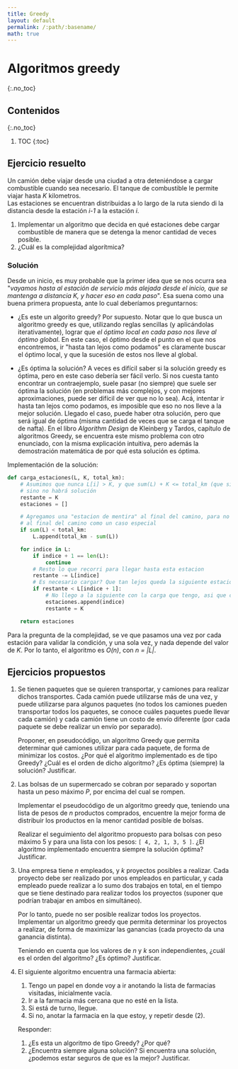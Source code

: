 ```yaml
---
title: Greedy
layout: default
permalink: /:path/:basename/
math: true
---
```


# Algoritmos greedy
{:.no_toc}

## Contenidos
{:.no_toc}

1. TOC
{:toc}

## Ejercicio resuelto

Un camión debe viajar desde una ciudad a otra deteniéndose a cargar combustible cuando sea necesario. El tanque de combustible le permite viajar hasta _K_ kilometros.  
Las estaciones se encuentran distribuidas a lo largo de la ruta siendo di la distancia desde la estación _i-1_ a la estación _i_.

1. Implementar un algoritmo que decida en qué estaciones debe cargar combustible de manera que se detenga la menor cantidad de veces posible.
2. ¿Cuál es la complejidad algorítmica?

### Solución

Desde un inicio, es muy probable que la primer idea que se nos ocurra sea "_vayamos hasta al estación de servicio más alejada desde el inicio, que se mantenga a distancia K, y hacer eso en cada paso_". Esa suena como una buena primera propuesta, ante lo cual deberíamos preguntarnos:

- ¿Es este un algorito greedy?
    Por supuesto. Notar que lo que busca un algoritmo greedy es que, utilizando reglas sencillas (y aplicándolas iterativamente), lograr que *el óptimo local en cada paso nos lleve al óptimo global*. En este caso, el óptimo desde el punto en el que nos encontremos, ir "hasta tan lejos como podamos" es claramente buscar el óptimo local, y que la sucesión de estos nos lleve al global.

- ¿Es óptima la solución?
    A veces es difícil saber si la solución greedy es óptima, pero en este caso debería ser fácil verlo. Si nos cuesta tanto encontrar un contraejemplo, suele pasar (no siempre) que suele ser óptima la solución (en problemas más complejos, y con mejores aproximaciones, puede ser difícil de ver que no lo sea). Acá, intentar ir hasta tan lejos como podamos, es imposible que eso no nos lleve a la mejor solución.
    Llegado el caso, puede haber otra solución, pero que será igual de óptima (misma cantidad de veces que se carga el tanque de nafta).
    En el libro _Algorithm Design_ de Kleinberg y Tardos, capítulo de algoritmos Greedy, se encuentra este mismo problema con otro enunciado, con la misma explicación intuitiva, pero además la demostración matemática de por qué esta solución es óptima.

Implementación de la solución:


```python
def carga_estaciones(L, K, total_km):
    # Asumimos que nunca L[i] > K, y que sum(L) + K <= total_km (que siempre cargando en la ultima llegamos al final),
    # sino no habrá solución
    restante = K
    estaciones = []

    # Agregamos una "estacion de mentira" al final del camino, para no tener que considerar
    # al final del camino como un caso especial
    if sum(L) < total_km:
        L.append(total_km - sum(L))

    for indice in L:
        if indice + 1 == len(L):
            continue
        # Resto lo que recorri para llegar hasta esta estacion
        restante -= L[indice]
        # Es necesario cargar? Que tan lejos queda la siguiente estacion?
        if restante < L[indice + 1]:
            # No llego a la siguiente con la carga que tengo, asi que cargo aca
            estaciones.append(indice)
            restante = K

    return estaciones
```    
Para la pregunta de la complejidad, se ve que pasamos una vez por cada estación para validar la condición, y una sola vez, y nada depende del valor de _K_. Por lo tanto, el algoritmo es _O(n)_, con _n = |L|_.

## Ejercicios propuestos

1.  Se tienen paquetes que se quieren transportar, y camiones para realizar dichos transportes. Cada camión puede utilizarse más de una vez, y puede utilizarse para algunos paquetes (no todos los camiones pueden transportar todos los paquetes, se conoce cuáles paquetes puede llevar cada camión) y cada camión tiene un costo de envío diferente (por cada paquete se debe realizar un envío por separado).

    Proponer, en pseudocódigo, un algoritmo Greedy que permita determinar qué camiones utilizar para cada paquete, de forma de minimizar los costos. ¿Por qué el algoritmo implementado es de tipo Greedy? ¿Cuál es el orden de dicho algoritmo? ¿Es óptima (siempre) la solución? Justificar.

2. Las bolsas de un supermercado se cobran por separado y soportan hasta un peso máximo _P_, por encima del cual se rompen.

   Implementar el pseudocódigo de un algoritmo greedy que, teniendo una lista de pesos de _n_ productos comprados, encuentre la mejor forma de distribuir los productos en la menor cantidad posible de bolsas.

   Realizar el seguimiento del algoritmo propuesto para bolsas con peso máximo 5 y para una lista con los pesos: `[ 4, 2, 1, 3, 5 ]`.
¿El algoritmo implementado encuentra siempre la solución óptima? Justificar.

3. Una empresa tiene _n_ empleados, y _k_ proyectos posibles a realizar. Cada proyecto debe ser realizado por unos empleados en particular, y cada empleado puede realizar a lo sumo dos trabajos en total, en el tiempo que se tiene destinado para realizar todos los proyectos (suponer que podrían trabajar en ambos en simultáneo).

   Por lo tanto, puede no ser posible realizar todos los proyectos. Implementar un algoritmo greedy que permita determinar los proyectos a realizar, de forma de maximizar las ganancias (cada proyecto da una ganancia distinta).

   Teniendo en cuenta que los valores de _n_ y _k_ son independientes, ¿cuál es el orden del algoritmo? ¿Es óptimo? Justificar.

4. El siguiente algoritmo encuentra una farmacia abierta:
    1. Tengo un papel en donde voy a ir anotando la lista de farmacias visitadas, inicialmente vacía.
    2. Ir a la farmacia más cercana que no esté en la lista.
    3. Si está de turno, llegue.
    4. Si no, anotar la farmacia en la que estoy, y repetir desde (2).

   Responder:
    1. ¿Es esta un algoritmo de tipo Greedy? ¿Por qué?
    2. ¿Encuentra siempre alguna solución? Si encuentra una solución, ¿podemos estar seguros de que es la mejor?
Justificar.
